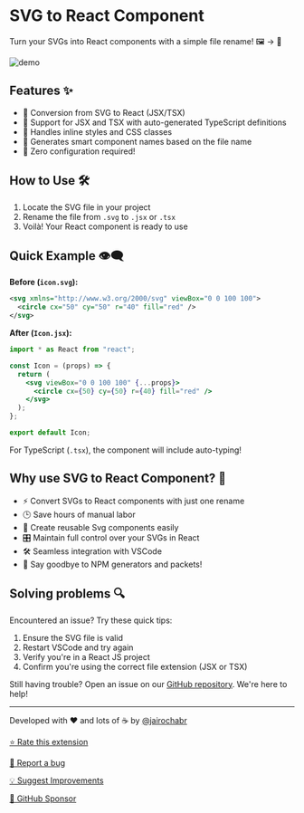 # SVG to React Component

Turn your SVGs into React components with a simple file rename! 🖼️ → 🧩

![demo](https://github.com/user-attachments/assets/b430049d-84f2-4fe9-abbf-4e16b0b158f3)

## Features ✨

- 🔄 Conversion from SVG to React (JSX/TSX)
- 🚀 Support for JSX and TSX with auto-generated TypeScript definitions
- 💅 Handles inline styles and CSS classes
- 📝 Generates smart component names based on the file name
- 🔧 Zero configuration required!

## How to Use 🛠️

1. Locate the SVG file in your project
2. Rename the file from `.svg` to `.jsx` or `.tsx`
3. Voilà! Your React component is ready to use

## Quick Example 👁️‍🗨️

**Before (`icon.svg`):**

```svg
<svg xmlns="http://www.w3.org/2000/svg" viewBox="0 0 100 100">
  <circle cx="50" cy="50" r="40" fill="red" />
</svg>
```

**After (`Icon.jsx`):**

```jsx
import * as React from "react";

const Icon = (props) => {
  return (
    <svg viewBox="0 0 100 100" {...props}>
      <circle cx={50} cy={50} r={40} fill="red" />
    </svg>
  );
};

export default Icon;
```

For TypeScript (`.tsx`), the component will include auto-typing!

## Why use SVG to React Component? 🤔

- ⚡ Convert SVGs to React components with just one rename
- 🕒 Save hours of manual labor
- 🧩 Create reusable Svg components easily
- 🎛️ Maintain full control over your SVGs in React
- 🛠️ Seamless integration with VSCode
- 🚫 Say goodbye to NPM generators and packets!

## Solving problems 🔍

Encountered an issue? Try these quick tips:

1. Ensure the SVG file is valid
2. Restart VSCode and try again
3. Verify you're in a React JS project
4. Confirm you're using the correct file extension (JSX or TSX)

Still having trouble? Open an issue on our [GitHub repository](https://github.com/jairochabr/svg-to-react/issues). We're here to help!

---

Developed with ❤️ and lots of ☕ by [@jairochabr](https://github.com/jairochabr)

[⭐ Rate this extension](https://marketplace.visualstudio.com/items?itemName=jairochabr.svg-to-react&ssr=false#review-details)

[🐛 Report a bug](https://github.com/jairochabr/svg-to-react/issues)

[💡 Suggest Improvements](https://github.com/jairochabr/svg-to-react/issues)

[🩷 GitHub Sponsor](https://github.com/sponsors/jairochabr)













